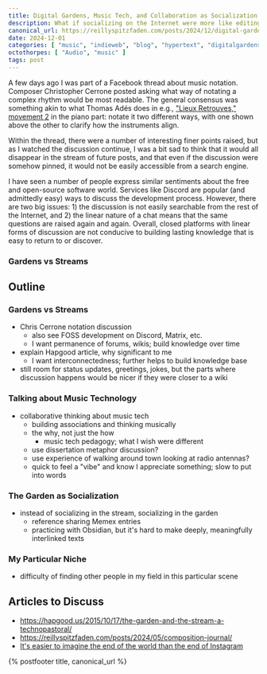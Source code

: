 ```yaml
---
title: Digital Gardens, Music Tech, and Collaboration as Socialization
description: What if socializing on the Internet were more like editing Wikipedia? Also I discuss some of the ways I want to write and talk about music technology.
canonical_url: https://reillyspitzfaden.com/posts/2024/12/digital-gardens-music-collaboration-socialization
date: 2024-12-01
categories: [ "music", "indieweb", "blog", "hypertext", "digitalgardens", "academia" ]
octothorpes: [ "Audio", "music" ]
tags: post
---
```


A few days ago I was part of a Facebook thread about music notation. Composer Christopher Cerrone posted asking what way of notating a complex rhythm would be most readable. The general consensus was something akin to what Thomas Adés does in e.g., ["Lieux Retrouves," movement 2](https://www.youtube.com/watch?v=5DOoCEF1c2Q&t=300s) in the piano part: notate it two different ways, with one shown above the other to clarify how the instruments align.

Within the thread, there were a number of interesting finer points raised, but as I watched the discussion continue, I was a bit sad to think that it would all disappear in the stream of future posts, and that even if the discussion were somehow pinned, it would not be easily accessible from a search engine.

I have seen a number of people express similar sentiments about the free and open-source software world. Services like Discord are popular (and admittedly easy) ways to discuss the development process. However, there are two big issues: 1) the discussion is not easily searchable from the rest of the Internet, and 2) the linear nature of a chat means that the same questions are raised again and again. Overall, closed platforms with linear forms of discussion are not conducive to building lasting knowledge that is easy to return to or discover.

### Gardens vs Streams
## Outline
### Gardens vs Streams
- Chris Cerrone notation discussion
  - also see FOSS development on Discord, Matrix, etc.
  - I want permanence of forums, wikis; build knowledge over time
- explain Hapgood article, why significant to me
  - I want interconnectedness; further helps to build knowledge base
- still room for status updates, greetings, jokes, but the parts where discussion happens would be nicer if they were closer to a wiki
### Talking about Music Technology
- collaborative thinking about music tech
  - building associations and thinking musically
  - the why, not just the how
    - music tech pedagogy; what I wish were different
  - use dissertation metaphor discussion?
  - use experience of walking around town looking at radio antennas?
  - quick to feel a "vibe" and know I appreciate something; slow to put into words
### The Garden as Socialization
- instead of socializing in the stream, socializing in the garden
  - reference sharing Memex entries
  - practicing with Obsidian, but it's hard to make deeply, meaningfully interlinked texts
### My Particular Niche
- difficulty of finding other people in my field in this particular scene

## Articles to Discuss
- https://hapgood.us/2015/10/17/the-garden-and-the-stream-a-technopastoral/
- https://reillyspitzfaden.com/posts/2024/05/composition-journal/
- [It's easier to imagine the end of the world than the end of Instagram](https://www.njms.ca/posts/2024-10-08.html)

{% postfooter title, canonical_url %}
